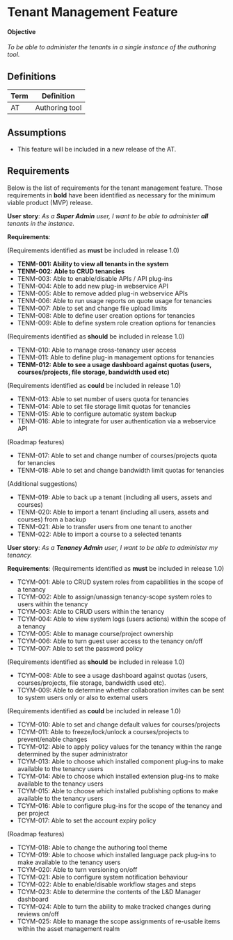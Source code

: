 # Tenant Management Feature

#### Objective
*To be able to administer the tenants in a single instance of the authoring tool.*

## Definitions
| Term                             | Definition |
| -------------------------------- | ---------- |
| AT                               | Authoring tool |

## Assumptions

- This feature will be included in a new release of the AT.

## Requirements

Below is the list of requirements for the tenant management feature. Those requirements in **bold** have been identified as necessary for the minimum viable product (MVP) release.

**User story**: *As a __Super Admin__ user, I want to be able to administer __all__ tenants in the instance.*

**Requirements**:

(Requirements identified as **must** be included in release 1.0)

- **TENM-001: Ability to view all tenants in the system**
- **TENM-002: Able to CRUD tenancies**
- TENM-003: Able to enable/disable APIs / API plug-ins
- TENM-004: Able to add new plug-in webservice API
- TENM-005: Able to remove added plug-in webservice APIs
- TENM-006: Able to run usage reports on quote usage for tenancies
- TENM-007: Able to set and change file upload limits
- TENM-008: Able to define user creation options for tenancies
- TENM-009: Able to define system role creation options for tenancies

(Requirements identified as **should** be included in release 1.0)
- TENM-010: Able to manage cross-tenancy user access
- TENM-011: Able to define plug-in management options for tenancies
- **TENM-012: Able to see a usage dashboard against quotas (users, courses/projects, file storage, bandwidth used etc)**

(Requirements identified as **could** be included in release 1.0)
- TENM-013: Able to set number of users quota for tenancies
- TENM-014: Able to set file storage limit quotas for tenancies
- TENM-015: Able to configure automatic system backup
- TENM-016: Able to integrate for user authentication via a webservice API

(Roadmap features)
- TENM-017: Able to set and change number of courses/projects quota for tenancies
- TENM-018: Able to set and change bandwidth limit quotas for tenancies

(Additional suggestions)
- TENM-019: Able to back up a tenant (including all users, assets and courses)
- TENM-020: Able to import a tenant (including all users, assets and courses) from a backup
- TENM-021: Able to transfer users from one tenant to another
- TENM-022: Able to import a course to a selected tenants


**User story**: *As a __Tenancy Admin__ user, I want to be able to administer my tenancy.*

**Requirements**:
(Requirements identified as **must** be included in release 1.0)
- TCYM-001: Able to CRUD system roles from capabilities in the scope of a tenancy
- TCYM-002: Able to assign/unassign tenancy-scope system roles to users within the tenancy
- TCYM-003: Able to CRUD users within the tenancy
- TCYM-004: Able to view system logs (users actions) within the scope of a tenancy
- TCYM-005: Able to manage course/project ownership
- TCYM-006: Able to turn guest user access to the tenancy on/off
- TCYM-007: Able to set the password policy

(Requirements identified as **should** be included in release 1.0)
- TCYM-008: Able to see a usage dashboard against quotas (users, courses/projects, file storage, bandwidth used etc).
- TCYM-009: Able to determine whether collaboration invites can be sent to system users only or also to external users

(Requirements identified as **could** be included in release 1.0)
- TCYM-010: Able to set and change default values for courses/projects
- TCYM-011: Able to freeze/lock/unlock a courses/projects to prevent/enable changes
- TCYM-012: Able to apply policy values for the tenancy within the range determined by the super administrator
- TCYM-013: Able to choose which installed component plug-ins to make available to the tenancy users
- TCYM-014: Able to choose which installed extension plug-ins to make available to the tenancy users
- TCYM-015: Able to choose which installed publishing options to make available to the tenancy users
- TCYM-016: Able to configure plug-ins for the scope of the tenancy and per project
- TCYM-017: Able to set the account expiry policy

(Roadmap features)
- TCYM-018: Able to change the authoring tool theme
- TCYM-019: Able to choose which installed language pack plug-ins to make available to the tenancy users
- TCYM-020: Able to turn versioning on/off
- TCYM-021: Able to configure system notification behaviour
- TCYM-022: Able to enable/disable workflow stages and steps
- TCYM-023: Able to determine the contents of the L&D Manager dashboard
- TCYM-024: Able to turn the ability to make tracked changes during reviews on/off
- TCYM-025: Able to manage the scope assignments of re-usable items within the asset management realm
